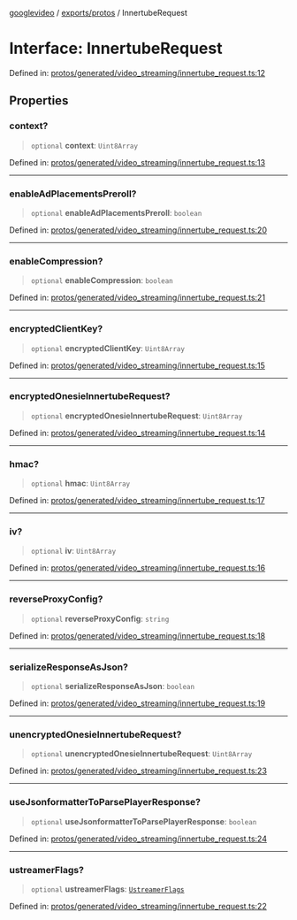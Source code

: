 [googlevideo](../../../README.md) / [exports/protos](../README.md) / InnertubeRequest

# Interface: InnertubeRequest

Defined in: [protos/generated/video\_streaming/innertube\_request.ts:12](https://github.com/LuanRT/googlevideo/blob/d9eb9db82e3516a9a277a77a3d25342e9c5bf127/protos/generated/video_streaming/innertube_request.ts#L12)

## Properties

### context?

> `optional` **context**: `Uint8Array`

Defined in: [protos/generated/video\_streaming/innertube\_request.ts:13](https://github.com/LuanRT/googlevideo/blob/d9eb9db82e3516a9a277a77a3d25342e9c5bf127/protos/generated/video_streaming/innertube_request.ts#L13)

***

### enableAdPlacementsPreroll?

> `optional` **enableAdPlacementsPreroll**: `boolean`

Defined in: [protos/generated/video\_streaming/innertube\_request.ts:20](https://github.com/LuanRT/googlevideo/blob/d9eb9db82e3516a9a277a77a3d25342e9c5bf127/protos/generated/video_streaming/innertube_request.ts#L20)

***

### enableCompression?

> `optional` **enableCompression**: `boolean`

Defined in: [protos/generated/video\_streaming/innertube\_request.ts:21](https://github.com/LuanRT/googlevideo/blob/d9eb9db82e3516a9a277a77a3d25342e9c5bf127/protos/generated/video_streaming/innertube_request.ts#L21)

***

### encryptedClientKey?

> `optional` **encryptedClientKey**: `Uint8Array`

Defined in: [protos/generated/video\_streaming/innertube\_request.ts:15](https://github.com/LuanRT/googlevideo/blob/d9eb9db82e3516a9a277a77a3d25342e9c5bf127/protos/generated/video_streaming/innertube_request.ts#L15)

***

### encryptedOnesieInnertubeRequest?

> `optional` **encryptedOnesieInnertubeRequest**: `Uint8Array`

Defined in: [protos/generated/video\_streaming/innertube\_request.ts:14](https://github.com/LuanRT/googlevideo/blob/d9eb9db82e3516a9a277a77a3d25342e9c5bf127/protos/generated/video_streaming/innertube_request.ts#L14)

***

### hmac?

> `optional` **hmac**: `Uint8Array`

Defined in: [protos/generated/video\_streaming/innertube\_request.ts:17](https://github.com/LuanRT/googlevideo/blob/d9eb9db82e3516a9a277a77a3d25342e9c5bf127/protos/generated/video_streaming/innertube_request.ts#L17)

***

### iv?

> `optional` **iv**: `Uint8Array`

Defined in: [protos/generated/video\_streaming/innertube\_request.ts:16](https://github.com/LuanRT/googlevideo/blob/d9eb9db82e3516a9a277a77a3d25342e9c5bf127/protos/generated/video_streaming/innertube_request.ts#L16)

***

### reverseProxyConfig?

> `optional` **reverseProxyConfig**: `string`

Defined in: [protos/generated/video\_streaming/innertube\_request.ts:18](https://github.com/LuanRT/googlevideo/blob/d9eb9db82e3516a9a277a77a3d25342e9c5bf127/protos/generated/video_streaming/innertube_request.ts#L18)

***

### serializeResponseAsJson?

> `optional` **serializeResponseAsJson**: `boolean`

Defined in: [protos/generated/video\_streaming/innertube\_request.ts:19](https://github.com/LuanRT/googlevideo/blob/d9eb9db82e3516a9a277a77a3d25342e9c5bf127/protos/generated/video_streaming/innertube_request.ts#L19)

***

### unencryptedOnesieInnertubeRequest?

> `optional` **unencryptedOnesieInnertubeRequest**: `Uint8Array`

Defined in: [protos/generated/video\_streaming/innertube\_request.ts:23](https://github.com/LuanRT/googlevideo/blob/d9eb9db82e3516a9a277a77a3d25342e9c5bf127/protos/generated/video_streaming/innertube_request.ts#L23)

***

### useJsonformatterToParsePlayerResponse?

> `optional` **useJsonformatterToParsePlayerResponse**: `boolean`

Defined in: [protos/generated/video\_streaming/innertube\_request.ts:24](https://github.com/LuanRT/googlevideo/blob/d9eb9db82e3516a9a277a77a3d25342e9c5bf127/protos/generated/video_streaming/innertube_request.ts#L24)

***

### ustreamerFlags?

> `optional` **ustreamerFlags**: [`UstreamerFlags`](UstreamerFlags.md)

Defined in: [protos/generated/video\_streaming/innertube\_request.ts:22](https://github.com/LuanRT/googlevideo/blob/d9eb9db82e3516a9a277a77a3d25342e9c5bf127/protos/generated/video_streaming/innertube_request.ts#L22)
